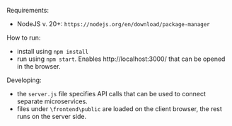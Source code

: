 Requirements: 
- NodeJS v. 20+: `https://nodejs.org/en/download/package-manager`

How to run: 
- install using `npm install`
- run using `npm start`. Enables http://localhost:3000/ that can be opened in the browser. 

Developing: 
- the `server.js` file specifies API calls that can be used to connect separate microservices. 
- files under `\frontend\public` are loaded on the client browser, the rest runs on the server side. 

